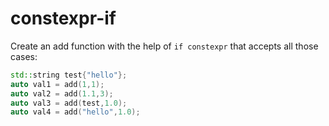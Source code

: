 # constexpr-if

Create an add function with the help of `if constexpr` that accepts all those cases: 

```cpp
std::string test{"hello"};
auto val1 = add(1,1);
auto val2 = add(1.1,3);
auto val3 = add(test,1.0);
auto val4 = add("hello",1.0);
```
     